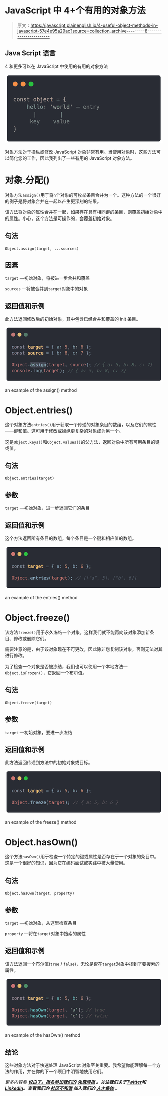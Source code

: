 # JavaScript 中 4+个有用的对象方法

> 原文：<https://javascript.plainenglish.io/4-useful-object-methods-in-javascript-57e4e95a29ac?source=collection_archive---------8----------------------->

## Java Script 语言

4 和更多可以在 JavaScript 中使用的有用的对象方法

![](img/8c80874856978cdc1a31057d69ef60ee.png)

对象方法对于操纵或修改 JavaScript 对象非常有用。当使用对象时，这些方法可以简化您的工作，因此我列出了一些有用的 JavaScript 对象方法。

# 对象.分配()

对象方法`assign()`用于将`n`个对象的可枚举条目合并为一个。这种方法的一个很好的例子是将对象合并在一起以产生更深刻的结果。

该方法将对象的属性合并在一起，如果存在具有相同键的条目，则覆盖初始对象中的属性。小心，这个方法是可操作的，会覆盖初始对象。

## 句法

`Object.assign(target, ...sources)`

## 因素

`target` —初始对象，将被进一步合并和覆盖

`sources` —将被合并到`target`对象中的对象

## 返回值和示例

此方法返回修改后的初始对象，其中包含已经合并和覆盖的 init 条目。

![](img/de3f8123f05fc01b08795324a246fd12.png)

an example of the assign() method

# Object.entries()

这个对象方法`entries()`用于获取一个传递的对象条目的数组，以及它们的属性——键和值。这可用于修改或操纵更复杂的对象成为另一个。

这是`Object.keys()`和`Object.values()`的父方法，返回对象中所有可用条目的键或值。

## 句法

`Object.entries(target)`

## 参数

`target` —初始对象，进一步返回它们的条目

## 返回值和示例

这个方法返回所有条目的数组，每个条目是一个键和相应值的数组。

![](img/67ace383f9cd45cd7ba60791bcd98423.png)

an example of the entries() method

# Object.freeze()

该方法`freeze()`用于永久冻结一个对象，这样我们就不能再向该对象添加新条目、修改或删除它们。

需要注意的是，由于该对象现在不可更改，因此除非您复制该对象，否则无法对其进行修改。

为了检查一个对象是否被冻结，我们也可以使用一个本地方法— `Object.isFrozen()`，它返回一个布尔值。

## 句法

`Object.freeze(target)`

## 参数

`target` —初始对象，要进一步冻结

## 返回值和示例

此方法返回传递到方法中的初始对象或目标。

![](img/f4619814b42c633ba93d442c3e8210e2.png)

an example of the freeze() method

# Object.hasOwn()

这个方法`hasOwn()`用于检查一个特定的键或属性是否存在于一个对象的条目中。这是一个很好的知识，因为它在编码面试或实践中被大量使用。

## 句法

`Object.hasOwn(target, property)`

## 参数

`target` —初始对象，从这里检查条目

`property` —将在`target`对象中搜索的属性

## 返回值和示例

该方法返回一个布尔值(`true` / `false`)，无论是否在`target`对象中找到了要搜索的属性。

![](img/b990589fdeae067ead17576572e5997a.png)

an example of the hasOwn() method

## 结论

这些对象方法对于快速处理 JavaScript 对象至关重要。我希望你能理解每一个方法的作用，并在你的下一个项目中明智地使用它们。

*更多内容看* [***说白了。报名参加我们的***](https://plainenglish.io/) **[***免费周报***](http://newsletter.plainenglish.io/) *。关注我们关于*[***Twitter***](https://twitter.com/inPlainEngHQ)*和*[***LinkedIn***](https://www.linkedin.com/company/inplainenglish/)*。查看我们的* [***社区不和谐***](https://discord.gg/GtDtUAvyhW) *加入我们的* [***人才集体***](https://inplainenglish.pallet.com/talent/welcome) *。***